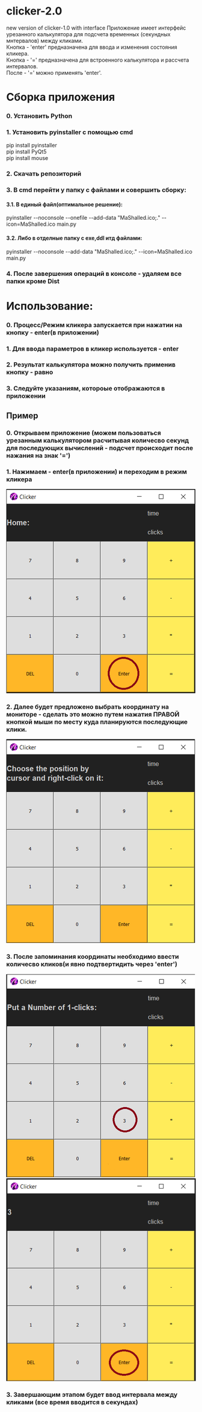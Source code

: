 # clicker-2.0
new version of clicker-1.0 with interface
Приложение имеет интерфейс урезанного калькулятора для подсчета временных (секундных мнтервалов) между кликами.   
Кнопка - 'enter' предназначена для ввода и изменения состояния кликера.   
Кнопка - '=' предназначена для встроенного калькулятора и рассчета интервалов.  
После - '=' можно применять 'enter'.   

# Сборка приложения 

### 0. Установить Python
  
### 1. Установить pyinstaller с помощью cmd
pip install pyinstaller  
pip install PyQt5   
pip install mouse 
  
### 2. Скачать репозиторий
  
### 3. В cmd перейти у папку с файлами и совершить сборку:

#### 3.1. В единый файл(оптимальное решение):
pyinstaller --noconsole --onefile --add-data "MaShalled.ico;." --icon=MaShalled.ico main.py

#### 3.2. Либо в отделные папку с exe,ddl итд файлами:
pyinstaller --noconsole --add-data "MaShalled.ico;." --icon=MaShalled.ico main.py
  
### 4. После завершения операций в консоле - удаляем все папки кроме Dist
  
  
# Использование:
### 0. Процесс/Режим кликера запускается при нажатии на кнопку - enter(в приложении)
  
### 1. Для ввода параметров в кликер используется - enter
  
### 2. Результат калькулятора можно получить применив кнопку - равно
  
### 3. Следуйте указаниям, котороые отображаются в приложении 
  
  
## Пример

### 0. Открываем приложение (можем пользоваться урезанным калькулятором расчитывая количесво секунд для последующих вычислений - подсчет происходит после нажания на знак '=')

### 1. Нажимаем - enter(в приложении) и переходим в режим кликера
![Image alt](https://github.com/sisyphhh/hello-world/blob/master/images/clicker-2.0/Снимок0.PNG)

### 2. Далее будет предложено выбрать координату на мониторе - сделать это можно путем нажатия ПРАВОЙ кнопкой мыши по месту куда планируются последующие клики.
![Image alt](https://github.com/sisyphhh/hello-world/blob/master/images/clicker-2.0/Снимок1.PNG)

### 3. После запоминания координаты необходимо ввести количесво кликов(и явно подтвертидить через 'enter')
![Image alt](https://github.com/sisyphhh/hello-world/blob/master/images/clicker-2.0/Снимок2.PNG)
![Image alt](https://github.com/sisyphhh/hello-world/blob/master/images/clicker-2.0/Снимок3.PNG)

### 3. Завершающим этапом будет ввод интервала между кликами (все время вводится в секундах)